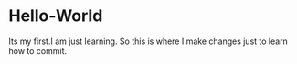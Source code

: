# Hello-World
Its my first.I am just learning.
So this is where I make changes just to learn how to commit.
